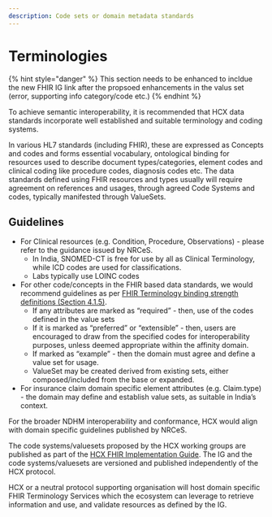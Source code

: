 ```yaml
---
description: Code sets or domain metadata standards
---
```


# Terminologies

{% hint style="danger" %}
This section needs to be enhanced to incldue the new FHIR IG link after the propsoed enhancements in the valus set (error, supporting info category/code etc.)
{% endhint %}

To achieve semantic interoperability, it is recommended that HCX data standards incorporate well established and suitable terminology and coding systems.

In various HL7 standards (including FHIR), these are expressed as Concepts and codes and forms essential vocabulary, ontological binding for resources used to describe document types/categories, element codes and clinical coding like procedure codes, diagnosis codes etc. The data standards defined using FHIR resources and types usually will require agreement on references and usages, through agreed Code Systems and codes, typically manifested through ValueSets.

## Guidelines

* For Clinical resources (e.g. Condition, Procedure, Observations) - please refer to the guidance issued by NRCeS.
  * In India, SNOMED-CT is free for use by all as Clinical Terminology, while ICD codes are used for classifications.
  * Labs typically use LOINC codes
* For other code/concepts in the FHIR based data standards, we would recommend guidelines as per [FHIR Terminology binding strength definitions (Section 4.1.5)](https://www.hl7.org/fhir/terminologies.html).
  * If any attributes are marked as “required” - then, use of the codes defined in the value sets
  * If it is marked as “preferred” or “extensible” - then, users are encouraged to draw from the specified codes for interoperability purposes, unless deemed appropriate within the affinity domain.
  * If marked as “example” - then the domain must agree and define a value set for usage.
  * ValueSet may be created derived from existing sets, either composed/included from the base or expanded.
* For insurance claim domain specific element attributes (e.g. Claim.type) - the domain may define and establish value sets, as suitable in India’s context.

For the broader NDHM interoperability and conformance, HCX would align with domain specific guidelines published by NRCeS.

The code systems/valuesets proposed by the HCX working groups are published as part of the [HCX FHIR Implementation Guide](https://ig.hcxprotocol.io/v0.8/valuesets.html). The IG and the code systems/valuesets are versioned and published independently of the HCX protocol.

HCX or a neutral protocol supporting organisation will host domain specific FHIR Terminology Services which the ecosystem can leverage to retrieve information and use, and validate resources as defined by the IG.
